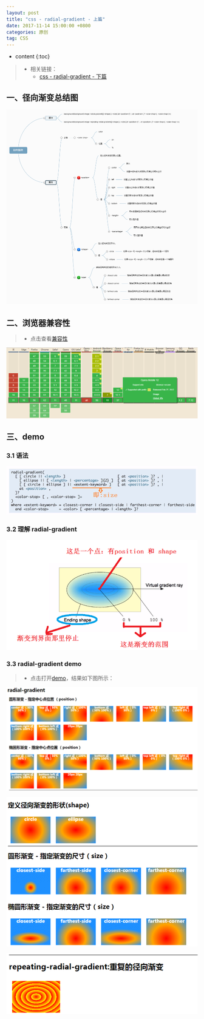 ```yaml
---
layout: post
title: "css - radial-gradient - 上篇"
date: 2017-11-14 15:00:00 +0800 
categories: 原创
tag: CSS
---
```

* content
{:toc}

> * 相关链接：
>   * [css - radial-gradient - 下篇](http://www.jmazm.com/2017/11/16/css-radial-gradient-2/)

<!-- more -->

## 一、径向渐变总结图

![gradient](/styles/images/css/gradient/gradient-10.png)

## 二、浏览器兼容性

> * 点击查看[兼容性](https://caniuse.com/#search=linear-gradient)

![gradient](/styles/images/css/gradient/gradient-04.png)

## 三、demo

### 3.1 语法

![gradient](/styles/images/css/gradient/gradient-14.png)

### 3.2 理解 radial-gradient

![gradient](/styles/images/css/gradient/gradient-13.png)


### 3.3 radial-gradient demo

> * 点击打开[demo](/effects/demo/css/gradient/demo2/index.html)，结果如下图所示：

![gradient](/styles/images/css/gradient/gradient-11.png)

![gradient](/styles/images/css/gradient/gradient-12.png)

![gradient](/styles/images/css/gradient/gradient-16.png)

